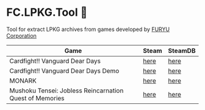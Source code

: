 # FC.LPKG.Tool :see_no_evil:
Tool for extract LPKG archives from games developed by [FURYU Corporation](https://www.furyu.jp/english)

| Game   | Steam   | SteamDB   |
|---      |---    |---    |
| Cardfight!! Vanguard Dear Days | [here](https://store.steampowered.com/app/1881420) | [here](https://steamdb.info/app/1881420)
| Cardfight!! Vanguard Dear Days Demo | [here](https://store.steampowered.com/app/2124630) | [here](https://steamdb.info/app/2124630)
| MONARK | [here](https://store.steampowered.com/app/1539620) | [here](https://steamdb.info/app/1539620)
| Mushoku Tensei: Jobless Reincarnation Quest of Memories | [here](https://store.steampowered.com/app/2459420) | [here](https://steamdb.info/app/2459420)